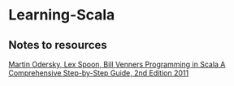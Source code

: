 # Learning-Scala

## Notes to resources
[Martin Odersky, Lex Spoon, Bill Venners Programming in Scala A Comprehensive Step-by-Step Guide, 2nd Edition  2011](Learning.md)
